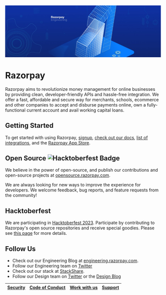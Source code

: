 ![banner](https://raw.githubusercontent.com/razorpay/.github/master/banner.jpg)

# Razorpay

Razorpay aims to revolutionize money management for online businesses by providing clean, developer-friendly APIs and hassle-free integration. We offer a fast, affordable and secure way for merchants, schools, ecommerce and other companies to accept and disburse payments online, own a fully-functional current account and avail working capital loans.

## Getting Started

To get started with using Razorpay, [signup](https://dashboard.razorpay.com), [check out our docs](https://razorpay.com/docs/), [list of integrations](https://razorpay.com/integrations/), and the [Razorpay App Store](https://razorpay.com/app-store/).

## Open Source ![Hacktoberfest Badge](https://img.shields.io/badge/Hacktoberfest-Open-green)

We believe in the power of open-source, and publish our contributions and open-source projects at [opensource.razorpay.com](https://opensource.razorpay.com).

We are always looking for new ways to improve the experience for developers. We welcome feedback, bug reports, and feature requests from the community!

## Hacktoberfest

We are participating in [Hacktoberfest 2023](https://hacktoberfest.com/). Participate by contributing to Razorpay's open source repositories and receive special goodies. Please see [this page]( https://opensource.razorpay.com/hacktoberfest-2023/) for more details.

## Follow Us

- Check out our Engineering Blog at [engineering.razorpay.com](https://engineering.razorpay.com/).
- Follow our Engineering team on [Twitter](https://twitter.com/RazorpayEngg)
- Check out our stack at [StackShare](https://stackshare.io/companies/razorpay).
- Follow our Design team on [Twitter](https://twitter.com/razorpay_design) or the [Design Blog](https://design.razorpay.com)

[Security](https://hackerone.com/razorpay)|[Code of Conduct](CODE_OF_CONDUCT.md)|[Work with us](https://razorpay.com/jobs)|[Support](https://razorpay.com/support/)
---|---|---|---
